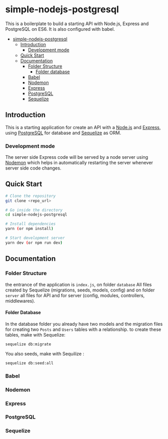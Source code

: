 # simple-nodejs-postgresql

This is a boilerplate to build a starting API with Node.js, Express and PostgreSQL on ES6. It is also configured with babel.

- [simple-nodejs-postgresql](#simple-nodejs-postgresql)
  - [Introduction](#introduction)
    - [Development mode](#development-mode)
  - [Quick Start](#quick-start)
  - [Documentation](#documentation)
    - [Folder Structure](#folder-structure)
      - [Folder database](#folder-database)
    - [Babel](#babel)
    - [Nodemon](#nodemon)
    - [Express](#express)
    - [PostgreSQL](#postgresql)
    - [Sequelize](#sequelize)

## Introduction

This is a starting application for create an API with a [Node.js](https://nodejs.org/en/) and [Express](https://expressjs.com/), using [PostgreSQL](https://www.postgresql.org/) for database and [Sequelize](https://sequelize.org) as ORM.

### Development mode

The server side Express code will be served by a node server using [Nodemon](https://nodemon.io/) which helps in automatically restarting the server whenever server side code changes.

## Quick Start

```bash
# Clone the repository
git clone <repo_url>

# Go inside the directory
cd simple-nodejs-postgresql

# Install dependencies
yarn (or npm install)

# Start development server
yarn dev (or npm run dev)

```

## Documentation

### Folder Structure

the entrance of the application is `index.js`, on folder `database` All files created by Sequelize (migrations, seeds, models, config) and on folder `server` all files for API and for server (config, modules, controllers, middlewares).

#### Folder Database

In the database folder you already have two models and the migration files for creating two `Posts` and `Users` tables with a relationship. to create these tables, make with Sequelize:

`sequelize db:migrate`

You also seeds, make with Sequilize :

`sequelize db:seed:all`

### Babel

### Nodemon

### Express

### PostgreSQL

### Sequelize
